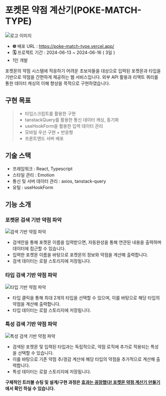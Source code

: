 # 포켓몬 약점 계산기(POKE-MATCH-TYPE)
![로고 이미지](https://velog.velcdn.com/images/changwoo/post/8fe6e6f4-31e2-4bf7-855a-bc0b6594418c/image.png)
- **🌐** 배포 URL : https://poke-match-type.vercel.app/
- **🗓️** 프로젝트 기간 :  2024-06-13 ~ 2024-06-16 ( 3일 )
- 1인 개발

포켓몬의 약점 시스템에 적응하기 어려운 초보자들을 대상으로 입력된 포켓몬과 타입을 기반으로 약점을 간편하게 제공하는 웹 서비스입니다. 외부 API 활용과 리액트 쿼리를 통한 데이터 캐싱의 이해 향상을 목적으로 구현하였습니다.

## 구현 목표

> - 타입스크립트를 활용한 구현
> - tanstackQuery를 활용한 통신 데이터 캐싱, 동기화
> - useHookForm을 활용한 입력 데이터 관리
> - 모바일 우선 구현 + 반응형
> - 프론트엔드 서버 배포

## 기술 스택

- 프레임워크 : React, Typescript
- 스타일 관리 : Emotion
- 통신 및 서버 데이터 관리  : axios, tanstack-query
- 유틸 : useHookForm

## 기능 소개

### 포켓몬 검색 기반 약점 파악
![검색 기반 약점 파악](https://velog.velcdn.com/images/changwoo/post/9195b2ca-9d69-4473-b862-4c532b0d6437/image.gif)
<br/>
* 검색란을 통해 포켓몬 이름을 입력받으면, 자동완성을 통해 연관된 내용을 출력하며 데이터에 접근할 수 있습니다.
* 입력한 포켓몬 이름을 바탕으로 포켓몬의 정보와 약점을 계산해 출력합니다.
* 검색 데이터는 로컬 스토리지에 저장됩니다.

### 타입 검색 기반 약점 파악
![타입 기반 약점 파악](https://velog.velcdn.com/images/changwoo/post/38a0e59f-9788-4f0f-af14-6507077f08e6/image.gif)
<br/>
* 타입 클릭을 통해 최대 2개의 타입을 선택할 수 있으며, 이를 바탕으로 해당 타입의 약점을 계산해 출력합니다.
* 타입 데이터는 로컬 스토리지에 저장됩니다.

### 특성 검색 기반 약점 파악
![특성 검색 기반 약점 파악](https://velog.velcdn.com/images/changwoo/post/684560c1-24f1-4e53-b8fe-b23a8acfd17b/image.gif)
<br/>
* 검색된 포켓몬 및 입력된 타입과는 독립적으로, 약점 로직에 추가로 적용되는 특성을 선택할 수 있습니다.
* 이를 바탕으로 기존 약점 추/경감 계산에 해당 타입의 약점을 추가적으로 계산해 출력합니다.
* 특성 데이터는 로컬 스토리지에 저장됩니다.

**구체적인 트러블 슈팅 및 설계/구현 과정은 <a href="https://velog.io/@changwoo/%ED%9A%A8%EA%B3%BC%EB%8A%94-%EA%B5%89%EC%9E%A5%ED%96%88%EB%8B%A4-%ED%8F%AC%EC%BC%93%EB%AA%AC-%EC%95%BD%EC%A0%90-%EA%B3%84%EC%82%B0%EA%B8%B0">효과는 굉장했다! 포켓몬 약점 계산기 만들기</a> 에서 확인 하실 수 있습니다.**
